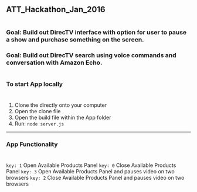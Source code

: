## ATT_Hackathon_Jan_2016
# 
### Goal: Build out DirecTV interface with option for user to pause a show and purchase something on the screen.
### Goal: Build out DirecTV search using voice commands and conversation with Amazon Echo.
#
### To start App locally
#
1. Clone the directly onto your computer
2. Open the clone file
3. Open the build file within the App folder
4. Run: `node server.js`
---
### App Functionality
#
`key: 1` Open Available Products Panel
`key: 0` Close Available Products Panel
`key: 3` Open Available Products Panel and pauses video on two browsers
`key: 2` Close Available Products Panel and pauses video on two browsers